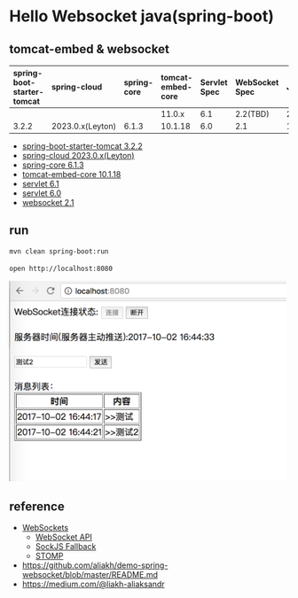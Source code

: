 <!-- markdown-disable MD033 MD045 -->
<!-- markdownlint-disable MD033 -->

# Hello Websocket java(spring-boot)

## tomcat-embed & websocket

| spring-boot-starter-tomcat | spring-cloud     | spring-core | tomcat-embed-core | Servlet Spec | WebSocket Spec | JDK |
|:---------------------------|:-----------------|:------------|:------------------|:-------------|:---------------|:----|
|                            |                  |             | 11.0.x            | 6.1          | 2.2(TBD)       | 21+ |
| 3.2.2                      | 2023.0.x(Leyton) | 6.1.3       | 10.1.18           | 6.0          | 2.1            | 11+ |

- [spring-boot-starter-tomcat 3.2.2](https://mvnrepository.com/artifact/org.springframework.boot/spring-boot-starter-tomcat/3.2.2)
- [spring-cloud 2023.0.x(Leyton)](https://mvnrepository.com/artifact/org.springframework.cloud/spring-cloud-dependencies/2023.0.0-M1)
- [spring-core 6.1.3](https://mvnrepository.com/artifact/org.springframework/spring-core/6.1.3)
- [tomcat-embed-core 10.1.18](https://mvnrepository.com/artifact/org.apache.tomcat.embed/tomcat-embed-core/10.1.18)
- [servlet 6.1](https://mvnrepository.com/artifact/jakarta.servlet/jakarta.servlet-api/6.1)
- [servlet 6.0](https://mvnrepository.com/artifact/jakarta.servlet/jakarta.servlet-api/6.0)
- [websocket 2.1](https://mvnrepository.com/artifact/jakarta.websocket/jakarta.websocket-api/2.1)

## run

```bash
mvn clean spring-boot:run
```

```bash
open http://localhost:8080
```

<img src="doc/test.png" style="width:500px;"  alt="hello-websocket"/>

## reference

- [WebSockets](https://docs.spring.io/spring-framework/reference/web/websocket.html)
  - [WebSocket API](https://docs.spring.io/spring-framework/reference/web/websocket/server.html)
  - [SockJS Fallback](https://docs.spring.io/spring-framework/reference/web/websocket/fallback.html)
  - [STOMP](https://docs.spring.io/spring-framework/reference/web/websocket/stomp.html)
- <https://github.com/aliakh/demo-spring-websocket/blob/master/README.md>
- <https://medium.com/@liakh-aliaksandr>
